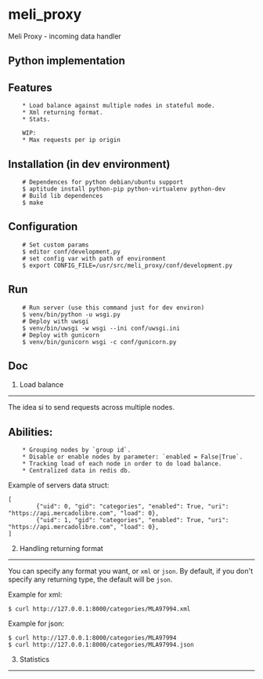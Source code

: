 meli_proxy
===
Meli Proxy - incoming data handler

Python implementation
---

Features
----
        * Load balance against multiple nodes in stateful mode.
        * Xml returning format.
        * Stats.

        WIP:
        * Max requests per ip origin

Installation (in dev environment)
----
        # Dependences for python debian/ubuntu support
        $ aptitude install python-pip python-virtualenv python-dev
        # Build lib dependences
        $ make

Configuration
----

        # Set custom params
        $ editor conf/development.py
        # set config var with path of environment
        $ export CONFIG_FILE=/usr/src/meli_proxy/conf/development.py

Run
----
        # Run server (use this command just for dev environ)
        $ venv/bin/python -u wsgi.py
        # Deploy with uwsgi
        $ venv/bin/uwsgi -w wsgi --ini conf/uwsgi.ini
        # Deploy with gunicorn
        $ venv/bin/gunicorn wsgi -c conf/gunicorn.py

Doc
----

1. Load balance
-------

The idea si to send requests across multiple nodes.

Abilities:
----------

        * Grouping nodes by `group id`.
        * Disable or enable nodes by parameter: `enabled = False|True`.
        * Tracking load of each node in order to do load balance.
        * Centralized data in redis db.

Example of servers data struct:

```
[
        {"uid": 0, "gid": "categories", "enabled": True, "uri": "https://api.mercadolibre.com", "load": 0},
        {"uid": 1, "gid": "categories", "enabled": True, "uri": "https://api.mercadolibre.com", "load": 0},
]
```

2. Handling returning format
-------

You can specify any format you want, or `xml` or `json`.
By default, if you don't specify any returning type, the default will be `json`.

Example for xml: 

```
$ curl http://127.0.0.1:8000/categories/MLA97994.xml
```

Example for json: 

```
$ curl http://127.0.0.1:8000/categories/MLA97994
$ curl http://127.0.0.1:8000/categories/MLA97994.json
```

3. Statistics
-------
